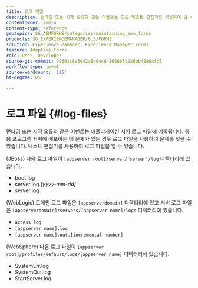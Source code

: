 ```yaml
---
title: 로그 파일
description: 런타임 또는 시작 오류와 같은 이벤트는 모든 텍스트 편집기를 사용하여 열 수 있는 애플리케이션 서버 로그 파일에 기록됩니다.
contentOwner: admin
content-type: reference
geptopics: SG_AEMFORMS/categories/maintaining_aem_forms
products: SG_EXPERIENCEMANAGER/6.5/FORMS
solution: Experience Manager, Experience Manager Forms
feature: Adaptive Forms
role: User, Developer
source-git-commit: 29391c8e3042a8a04c64165663a228bb4886afb5
workflow-type: tm+mt
source-wordcount: '115'
ht-degree: 0%

---
```


# 로그 파일 {#log-files}

런타임 또는 시작 오류와 같은 이벤트는 애플리케이션 서버 로그 파일에 기록됩니다. 응용 프로그램 서버에 배포하는 데 문제가 있는 경우 로그 파일을 사용하여 문제를 찾을 수 있습니다. 텍스트 편집기를 사용하여 로그 파일을 열 수 있습니다.

(JBoss) 다음 로그 파일이 `[appserver root]/server/'server'/log` 디렉터리에 있습니다.

* boot.log
* server.log.*[yyyy-mm-dd]*
* server.log

(WebLogic) 도메인 로그 파일은 `[appserverdomain]` 디렉터리에 있고 서버 로그 파일은 `[appserverdomain]/servers/[appserver name]/logs` 디렉터리에 있습니다.

* `access.log`
* `[appserver name].log`
* `[appserver name].out.[incremental number]`

(WebSphere) 다음 로그 파일이 `[appserver root]/profiles/default/logs/[appserver name]` 디렉터리에 있습니다.

* SystemErr.log
* SystemOut.log
* StartServer.log
